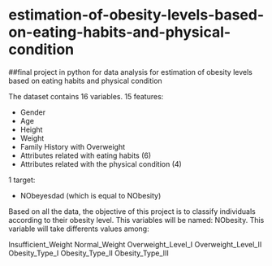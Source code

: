 # estimation-of-obesity-levels-based-on-eating-habits-and-physical-condition
##final project in python for data analysis for estimation of obesity levels based on eating habits and physical condition

The dataset contains 16 variables.
15 features:
- Gender
- Age
- Height
- Weight
- Family History with Overweight
- Attributes related with eating habits (6)
- Attributes related with the physical condition (4)

1 target:
- NObeyesdad (which is equal to NObesity)


Based on all the data, the objective of this project is to classify individuals according to their obesity level. This variables will be named: NObesity. This variable will take differents values among:

Insufficient_Weight
Normal_Weight
Overweight_Level_I
Overweight_Level_II
Obesity_Type_I
Obesity_Type_II
Obesity_Type_III
